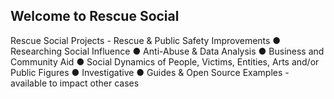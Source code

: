 ## Welcome to Rescue Social
Rescue Social Projects - Rescue & Public Safety Improvements ● Researching Social Influence ● Anti-Abuse & Data Analysis ● Business and Community Aid ● Social Dynamics of People, Victims, Entities, Arts and/or Public Figures
● Investigative
● Guides & Open Source Examples - available to impact other cases
